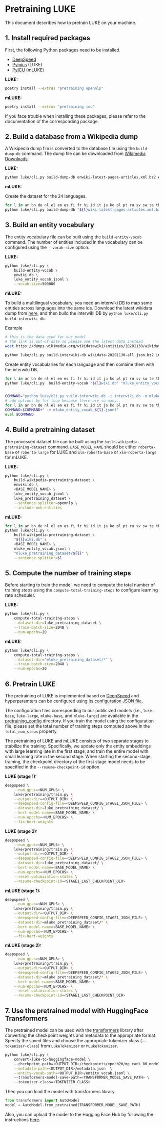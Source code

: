 # Pretraining LUKE

This document describes how to pretrain LUKE on your machine.

## 1. Install required packages

First, the following Python packages need to be installed.

- [DeepSpeed](https://www.deepspeed.ai/)
- [Pyjnius](https://pyjnius.readthedocs.io) (LUKE)
- [PyICU](https://gitlab.pyicu.org/main/pyicu) (mLUKE)

**LUKE:**

```bash
poetry install --extras "pretraining opennlp"
```

**mLUKE:**

```bash
poetry install --extras "pretraining icu"
```

If you face trouble when installing these packages, please refer to the
documentation of the corresponding package.

## 2. Build a database from a Wikipedia dump

A Wikipedia dump file is converted to the database file using the
`build-dump-db` command. The dump file can be downloaded from
[Wikimedia Downloads](https://dumps.wikimedia.org/).

**LUKE:**

```bash
python luke/cli.py build-dump-db enwiki-latest-pages-articles.xml.bz2 enwiki.db
```

**mLUKE:**

Create the dataset for the 24 languages.
```bash
for l in ar bn de nl el en es fi fr hi id it ja ko pl pt ru sv sw te th tr vi zh
python luke/cli.py build-dump-db "${l}wiki-latest-pages-articles.xml.bz2" "${l}wiki.db"
```

## 3. Build an entity vocabulary

The entity vocabulary file can be built using the `build-entity-vocab` command.
The number of entities included in the vocabulary can be configured using the
`--vocab-size` option.

**LUKE:**

```bash
python luke/cli.py \
    build-entity-vocab \
    enwiki.db \
    luke_entity_vocab.jsonl \
    --vocab-size=500000
```

**mLUKE:**


To build a multilingual vocabulary, you need an interwiki DB to map same entities across languages into the same ids.
Download the latest wikidata dump from [here](https://dumps.wikimedia.org/wikidatawiki/entities), and then build the interwiki DB by `python luke/cli.py build-interwiki-db`.

Example
```bash
# this is the data used for our model
# the link is out-of-date so please use the latest data instead
wget https://dumps.wikimedia.org/wikidatawiki/entities/20201130/wikidata-20201130-all.json.bz2

python luke/cli.py build-interwiki-db wikidata-20201130-all.json.bz2 interwiki.db
```

Create entity vocabularies for each language and then combine them with the interwiki DB.
```bash
for l in ar bn de nl el en es fi fr hi id it ja ko pl pt ru sv sw te th tr vi zh
python luke/cli.py  build-entity-vocab "${l}wiki.db" "mluke_entity_vocab_${l}.jsonl"


COMMAND="python luke/cli.py vuild-interwiki-db -i interwiki.db -o mluke_entity_vocab.jsonl --vocab-size 1200000 --min-num-languages 3"
# add options by for loop because there are so many..
for l in ar bn de nl el en es fi fr hi id it ja ko pl pt ru sv sw te th tr vi zh
COMMAND=$COMMAND+" -v mluke_entity_vocab_${l}.jsonl"
eval $COMMAND
```

## 4. Build a pretraining dataset

The processed dataset file can be built using the
`build-wikipedia-pretraining-dataset` command. `BASE_MODEL_NAME` should be
either `roberta-base` or `roberta-large` for LUKE and `xlm-roberta-base` or
`xlm-roberta-large` for mLUKE.

**LUKE:**

```bash
python luke/cli.py \
    build-wikipedia-pretraining-dataset \
    enwiki.db \
    <BASE_MODEL_NAME> \
    luke_entity_vocab.jsonl \
    luke_pretraining_dataset \
    --sentence-splitter=opennlp \
    --include-unk-entities
```

**mLUKE:**
```bash
for l in ar bn de nl el en es fi fr hi id it ja ko pl pt ru sv sw te th tr vi zh
python luke/cli.py \
    build-wikipedia-pretraining-dataset \
    "${l}wiki.db" \
    <BASE_MODEL_NAME> \
    mluke_entity_vocab.jsonl \
    "mluke_pretraining_dataset/${l}" \
    --sentence-splitter=$l
```

## 5. Compute the number of training steps

Before starting to train the model, we need to compute the total number of
training steps using the `compute-total-training-steps` to configure learning
rate scheduler.

**LUKE:**

```bash
python luke/cli.py \
    compute-total-training-steps \
    --dataset-dir=luke_pretraining_dataset \
    --train-batch-size=2048 \
    --num-epochs=20
```

**mLUKE:**
```bash
python luke/cli.py \
    compute-total-training-steps \
    --dataset-dir="mluke_pretraining_dataset/*" \
    --train-batch-size=2048 \
    --num-epochs=20
```

## 6. Pretrain LUKE

The pretraining of LUKE is implemented based on
[DeepSpeed](https://www.deepspeed.ai/) and hyperparamters can be configured
using its [configuration JSON file](https://www.deepspeed.ai/docs/config-json/).

The configuration files corresponding to our publicized models (i.e.,
`luke-base`, `luke-large`, `mluke-base`, and `mluke-large`) are available in the
[pretraining_config](https://github.com/studio-ousia/luke/tree/master/pretraining_config)
directory. If you train the model using the configuration file, please set the
total number of training steps computed above in the `total_num_steps` property.

The pretraining of LUKE and mLUKE consists of two separate stages to stabilize
the training. Specifically, we update only the entity embeddings with large
learning late in the first stage, and train the entire model with small learning
rate in the second stage. When starting the second-stage training, the
checkpoint directory of the first stage model needs to be specified in the
`--resume-checkpoint-id` option.

**LUKE (stage 1):**

```bash
deepspeed \
    --num_gpus=<NUM_GPUS> \
    luke/pretraining/train.py \
    --output-dir=<OUTPUT_DIR> \
    --deepspeed-config-file=<DEEPSPEED_CONFIG_STAGE1_JSON_FILE> \
    --dataset-dir=luke_pretraining_dataset/ \
    --bert-model-name=<BASE_MODEL_NAME> \
    --num-epochs=<NUM_EPOCHS> \
    --fix-bert-weights
```

**LUKE (stage 2):**

```bash
deepspeed \
    --num_gpus=<NUM_GPUS> \
    luke/pretraining/train.py \
    --output-dir=<OUTPUT_DIR> \
    --deepspeed-config-file=<DEEPSPEED_CONFIG_STAGE2_JSON_FILE> \
    --dataset-dir=luke_pretraining_dataset/ \
    --bert-model-name=<BASE_MODEL_NAME> \
    --num-epochs=<NUM_EPOCHS> \
    --reset-optimization-states \
    --resume-checkpoint-id=<STAGE1_LAST_CHECKPOINT_DIR>
```

**mLUKE (stage 1):**

```bash
deepspeed \
    --num_gpus=<NUM_GPUS> \
    luke/pretraining/train.py \
    --output-dir=<OUTPUT_DIR> \
    --deepspeed-config-file=<DEEPSPEED_CONFIG_STAGE1_JSON_FILE> \
    --dataset-dir=mluke_pretraining_dataset/* \
    --bert-model-name=<BASE_MODEL_NAME> \
    --num-epochs=<NUM_EPOCHS> \
    --fix-bert-weights
```

**mLUKE (stage 2):**

```bash
deepspeed \
    --num_gpus=<NUM_GPUS> \
    luke/pretraining/train.py \
    --output-dir=<OUTPUT_DIR> \
    --deepspeed-config-file=<DEEPSPEED_CONFIG_STAGE2_JSON_FILE> \
    --dataset-dir=mluke_pretraining_dataset/* \
    --bert-model-name=<BASE_MODEL_NAME> \
    --num-epochs=<NUM_EPOCHS> \
    --reset-optimization-states \
    --resume-checkpoint-id=<STAGE1_LAST_CHECKPOINT_DIR>
```

## 7. Use the pretrained model with HuggingFace Transformers
The pretrained model can be used with the [transformers](https://github.com/huggingface/transformers) library after converting the checkpoint weights and metadata to the appropriate format.
Specify the saved files and choose the appropriate tokenizer class (`--tokenizer-class`) from `LukeTokenizer` or `MLukeTokenizer`.

```bash
python luke/cli.py \
    convert-luke-to-huggingface-model \ 
    --checkpoint-path=<OUTPUT_DIR>/checkpoints/epoch20/mp_rank_00_model_states.pt \
    --metadata-path=<OUTPUT_DIR>/metadata.json  \
    --entity-vocab-path=<OUTPUT_DIR>/entity_vocab.jsonl \ 
    --transformers-model-save-path=<TRANSFORMER_MODEL_SAVE_PATH> \ 
    --tokenizer-class=<TOKENIZER_CLASS> 
```

Then you can load the model with transformers library.

```python
from transformers import AutoModel
model = AutoModel.from_pretrained(TRANSFORMER_MODEL_SAVE_PATH)
```

Also, you can upload the model to the Hugging Face Hub by following the instructions [here](https://huggingface.co/docs/hub/adding-a-model).
